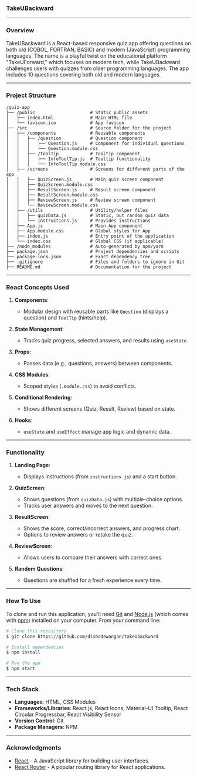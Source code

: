 ### **TakeUBackward**

---

### **Overview**
TakeUBackward is a React-based responsive quiz app offering questions on both old (COBOL, FORTRAN, BASIC) and modern (JavaScript) programming languages. The name is a playful twist on the educational platform "TakeUForward," which focuses on modern tech, while TakeUBackward challenges users with quizzes from older programming languages. The app includes 10 questions covering both old and modern languages.


---

### **Project Structure**

```plaintext
/quiz-app
├── /public                     # Static public assets
│   ├── index.html              # Main HTML file
│   └── favicon.ico             # App favicon
├── /src                        # Source folder for the project
│   ├── /components             # Reusable components
│   │   ├── /question           # Question component
│   │   │   ├── Question.js     # Component for individual questions
│   │   │   └── Question.module.css
│   │   ├── /toolTip            # Tooltip component
│   │   │   ├── InfoToolTip.js  # Tooltip functionality
│   │   │   └── InfoToolTip.module.css
│   ├── /screens                # Screens for different parts of the app
│   │   ├── QuizScreen.js       # Main quiz screen component
│   │   ├── QuizScreen.module.css
│   │   ├── ResultScreen.js     # Result screen component
│   │   ├── ResultScreen.module.css
│   │   ├── ReviewScreen.js     # Review screen component
│   │   └── ReviewScreen.module.css
│   ├── /utils                  # Utility/helper files
│   │   ├── quizData.js         # Static, but random quiz data
│   │   └── instructions.js     # Provides instructions
│   ├── App.js                  # Main App component
│   ├── App.module.css          # Global styles for App
│   ├── index.js                # Entry point of the application
│   └── index.css               # Global CSS (if applicable)
├── /node_modules               # Auto-generated by npm/yarn
├── package.json                # Project dependencies and scripts
├── package-lock.json           # Exact dependency tree
├── .gitignore                  # Files and folders to ignore in Git
├── README.md                   # Documentation for the project
```

---

### **React Concepts Used**

1. **Components**: 
   - Modular design with reusable parts like `Question` (displays a question) and `ToolTip` (hints/help).  

2. **State Management**: 
   - Tracks quiz progress, selected answers, and results using `useState`.  

3. **Props**: 
   - Passes data (e.g., questions, answers) between components.  

4. **CSS Modules**: 
   - Scoped styles (`.module.css`) to avoid conflicts.  

5. **Conditional Rendering**: 
   - Shows different screens (Quiz, Result, Review) based on state.  

6. **Hooks**: 
   - `useState` and `useEffect` manage app logic and dynamic data.  

---

### **Functionality**

1. **Landing Page**: 
   - Displays instructions (from `instructions.js`) and a start button.  

2. **QuizScreen**: 
   - Shows questions (from `quizData.js`) with multiple-choice options.  
   - Tracks user answers and moves to the next question.  

3. **ResultScreen**: 
   - Shows the score, correct/incorrect answers, and progress chart.  
   - Options to review answers or retake the quiz.  

4. **ReviewScreen**: 
   - Allows users to compare their answers with correct ones.  

5. **Random Questions**: 
   - Questions are shuffled for a fresh experience every time.  

---

### **How To Use**
To clone and run this application, you'll need [Git](https://git-scm.com) and [Node.js](https://nodejs.org/en/download/) (which comes with [npm](http://npmjs.com)) installed on your computer. From your command line:

```bash
# Clone this repository
$ git clone https://github.com/dishadewangan/takeUbackward

# Install dependencies
$ npm install

# Run the app
$ npm start
```

---

### **Tech Stack**
- **Languages**: HTML, CSS Modules
- **Frameworks/Libraries**: React.js, React Icons, Material-UI Tooltip, React Circular Progressbar, React Visibility Sensor
- **Version Control**: Git
- **Package Managers**: NPM

---

### **Acknowledgments**

- [React](https://reactjs.org/) - A JavaScript library for building user interfaces.
- [React Router](https://reactrouter.com/) - A popular routing library for React applications.

